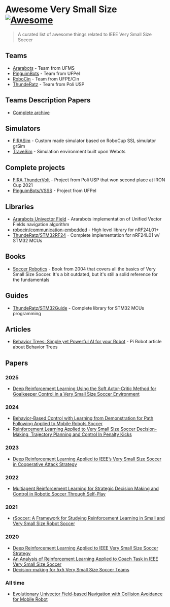 # Awesome Very Small Size [![Awesome](https://cdn.rawgit.com/sindresorhus/awesome/d7305f38d29fed78fa85652e3a63e154dd8e8829/media/badge.svg)](https://github.com/sindresorhus/awesome)

> A curated list of awesome things related to IEEE Very Small Size Soccer

## Teams

- [Ararabots](https://github.com/Ararabots-UFMS) - Team from UFMS
- [PinguimBots](https://github.com/PinguimBots) - Team from UFPel
- [RoboCin](https://github.com/robocin) - Team from UFPE/CIn
- [ThundeRatz](https://github.com/ThundeRatz/) - Team from Poli USP

## Teams Description Papers

- [Complete archive](https://github.com/futebol-mini/papers)

## Simulators

- [FIRASim](https://github.com/futebol-mini/FIRASim) - Custom made simulator based on RoboCup SSL simulator grSim
- [TraveSim](https://github.com/futebol-mini/travesim) - Simulation environment built upon Webots

## Complete projects

- [FIRA ThunderVolt](https://github.com/ThundeRatz/fira_thundervolt) - Project from Poli USP that won second place at IRON Cup 2021
- [PinguimBots/VSSS](https://github.com/PinguimBots/VSSS) - Project from UFPel

## Libraries

- [Ararabots Univector Field](https://github.com/juancclcarvalho/univector-field) - Ararabots implementation of Unified Vector Fields navigation algorithm
- [robocin/communication-embedded](https://github.com/robocin/communication-embedded) - High level library for nRF24L01+
- [ThundeRatz/STM32RF24](https://github.com/ThundeRatz/STM32RF24) - Complete implementation for nRF24L01 w/ STM32 MCUs

## Books

- [Soccer Robotics](https://link.springer.com/book/10.1007/b95999) - Book from 2004 that covers all the basics of Very Small Size Soccer. It's a bit outdated, but it's still a solid reference for the fundamentals

## Guides

- [ThundeRatz/STM32Guide](https://github.com/ThundeRatz/STM32Guide) - Complete library for STM32 MCUs programming

## Articles

- [Behavior Trees: Simple yet Powerful AI for your Robot](https://pirobot.org/blog/0030/) - Pi Robot article about Behavior Trees

## Papers

### 2025

- [Deep Reinforcement Learning Using the Soft Actor-Critic Method for Goalkeeper Control in a Very Small Size Soccer Environment](https://ieeexplore.ieee.org/document/11066145)

### 2024

- [Behavior-Based Control with Learning from Demonstration for Path Following Applied to Mobile Robots Soccer](https://ieeexplore.ieee.org/document/10786392)
- [Reinforcement Learning Applied to Very Small Size Soccer Decision-Making, Trajectory Planning and Control In Penalty Kicks](https://ieeexplore.ieee.org/document/10837743)

### 2023 

- [Deep Reinforcement Learning Applied to IEEE’s Very Small Size Soccer in Cooperative Attack Strategy](https://ieeexplore.ieee.org/document/10332923)

### 2022

- [Multiagent Reinforcement Learning for Strategic Decision Making and Control in Robotic Soccer Through Self-Play](https://ieeexplore.ieee.org/document/9817118)

### 2021

- [rSoccer: A Framework for Studying Reinforcement Learning in Small and Very Small Size Robot Soccer](https://arxiv.org/abs/2106.12895)

### 2020

- [Deep Reinforcement Learning Applied to IEEE Very Small Size Soccer Strategy](https://ieeexplore.ieee.org/document/9306954)
- [An Analysis of Reinforcement Learning Applied to Coach Task in IEEE Very Small Size Soccer](https://ieeexplore.ieee.org/document/9307069)
- [Decision-making for 5x5 Very Small Size Soccer Teams](https://ieeexplore.ieee.org/document/9307041)

### All time

- [Evolutionary Univector Field-based Navigation with Collision Avoidance for Mobile Robot](https://www.semanticscholar.org/paper/Evolutionary-Univector-Field-based-Navigation-with-Lim-Choi/2a9c19f306bc82a8ac22ee285f3a213e27c1e968?p2df)
